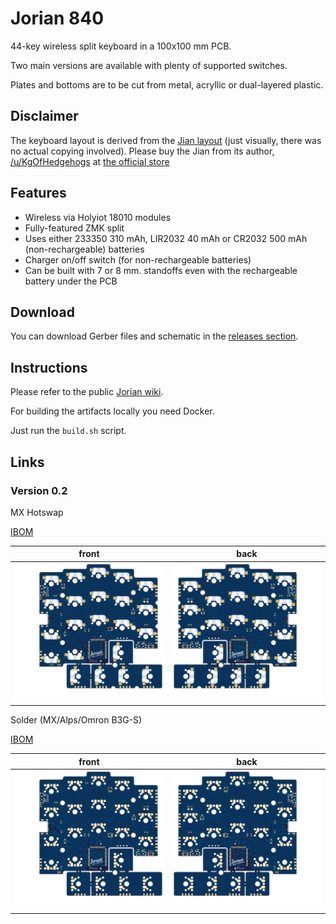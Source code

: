 # Jorian 840

44-key wireless split keyboard in a 100x100 mm PCB.

Two main versions are available with plenty of supported switches.

Plates and bottoms are to be cut from metal, acryllic or dual-layered plastic.

## Disclaimer

The keyboard layout is derived from the [Jian layout](http://www.keyboard-layout-editor.com/#/gists/4b6c2af67148f58ddd6c6b2976c4370f) (just visually, there was no actual copying involved).
Please buy the Jian from its author, [/u/KgOfHedgehogs](http://reddit.com/u/KgOfHedgehogs) at [the official store](https://killswit.ch)

## Features

* Wireless via Holyiot 18010 modules
* Fully-featured ZMK split
* Uses either 233350 310 mAh, LIR2032 40 mAh or CR2032 500 mAh (non-rechargeable) batteries
* Charger on/off switch (for non-rechargeable batteries)
* Can be built with 7 or 8 mm. standoffs even with the rechargeable battery under the PCB

## Download

You can download Gerber files and schematic in the [releases section](https://github.com/krikun98/jorian840/releases).

## Instructions

Please refer to the public [Jorian wiki](https://github.com/krikun98/jorian840/wiki).

For building the artifacts locally you need Docker. 

Just run the `build.sh` script.

## Links

### Version 0.2

MX Hotswap 

[IBOM](https://htmlpreview.github.io/?https://github.com/krikun98/jorian840/blob/holyiot/pcb/hotswap/bom/ibom.html)

front|back
--|--
![front](images/pcb_hotswap.png)|![back](images/pcb_hotswap_back.png)


Solder (MX/Alps/Omron B3G-S)

[IBOM](https://htmlpreview.github.io/?https://github.com/krikun98/jorian840/blob/holyiot/pcb/solder/bom/ibom.html)

front|back
--|--
![front](images/pcb_solder.png)|![back](images/pcb_solder_back.png)
